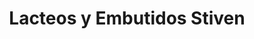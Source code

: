 ---
title: "Lacteos y Embutidos Stiven"
url: /tonacatepeque/lacteos-y-embutidos-stiven/
shop: Milch
---